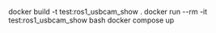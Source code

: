 docker build -t test:ros1_usbcam_show  .
docker run --rm -it test:ros1_usbcam_show bash
docker compose up
